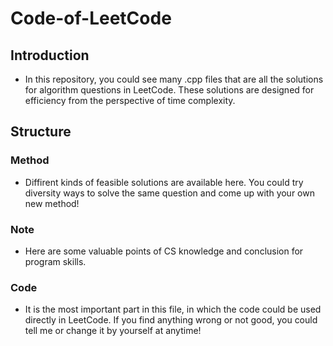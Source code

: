 # Code-of-LeetCode #

## Introduction
* In this repository, you could see many .cpp files that are all the solutions for algorithm questions in LeetCode. These solutions are designed for efficiency from the perspective of time complexity.

## Structure
### Method
* Diffirent kinds of feasible solutions are available here. You could try diversity ways to solve the same question and come up with your own new method!
### Note
* Here are some valuable points of CS knowledge and conclusion for program skills.
### Code
* It is the most important part in this file, in which the code could be used directly in LeetCode. If you find anything wrong or not good, you could tell me or change it by yourself at anytime!
